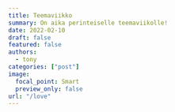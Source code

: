 ```yaml
---
title: Teemaviikko
summary: On aika perinteiselle teemaviikolle!
date: 2022-02-10
draft: false
featured: false
authors:
  - tony
categories: ["post"]
image:
  focal_point: Smart
  preview_only: false
url: "/love"
---
```

